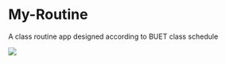 # My-Routine
A class routine app designed according to BUET class schedule

![](https://github.com/frrahat/My-Routine/blob/master/screenshots/Screenshot_2016-02-22-00-25-52.png)
